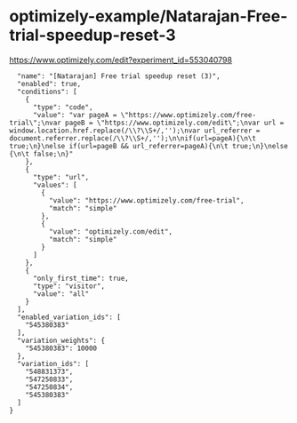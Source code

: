 optimizely-example/Natarajan-Free-trial-speedup-reset-3
======================================================

https://www.optimizely.com/edit?experiment_id=553040798

```json{
  "name": "[Natarajan] Free trial speedup reset (3)",
  "enabled": true,
  "conditions": [
    {
      "type": "code",
      "value": "var pageA = \"https://www.optimizely.com/free-trial\";\nvar pageB = \"https://www.optimizely.com/edit\";\nvar url = window.location.href.replace(/\\?\\S+/,'');\nvar url_referrer = document.referrer.replace(/\\?\\S+/,'');\n\nif(url=pageA){\n\t true;\n}\nelse if(url=pageB && url_referrer=pageA){\n\t true;\n}\nelse {\n\t false;\n}"
    },
    {
      "type": "url",
      "values": [
        {
          "value": "https://www.optimizely.com/free-trial",
          "match": "simple"
        },
        {
          "value": "optimizely.com/edit",
          "match": "simple"
        }
      ]
    },
    {
      "only_first_time": true,
      "type": "visitor",
      "value": "all"
    }
  ],
  "enabled_variation_ids": [
    "545380383"
  ],
  "variation_weights": {
    "545380383": 10000
  },
  "variation_ids": [
    "548831373",
    "547250833",
    "547250834",
    "545380383"
  ]
}
```